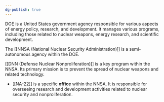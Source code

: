 ```yaml
---
dg-publish: true
---
```

DOE is a United States government agency responsible for various aspects of energy policy, research, and development. It manages various programs, including those related to nuclear weapons, energy research, and scientific development.

The [[NNSA (National Nuclear Security Administration)]] is a semi-autonomous agency within the DOE.

[[DNN (Defense Nuclear Nonproliferation)]] is a key program within the NNSA. Its primary mission is to prevent the spread of nuclear weapons and related technology.

- [[NA-22]] is a specific **office** within the NNSA. It is responsible for overseeing research and development activities related to nuclear security and nonproliferation.

